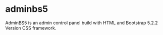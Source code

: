 # adminbs5
AdminBS5 is an admin control panel build with HTML and Bootstrap 5.2.2 Version CSS framework.
